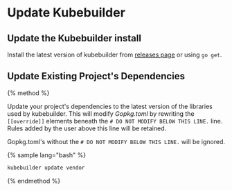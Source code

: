 # Update Kubebuilder

## Update the Kubebuilder install

Install the latest version of kubebuilder from [releases page](https://github.com/kubernetes-sigs/kubebuilder/releases)
or using `go get`.

## Update Existing Project's Dependencies

{% method %}

Update your project's dependencies to the latest version of the libraries used by kubebuilder.  This
will modify *Gopkg.toml* by rewriting the `[[override]]` elements beneath the
`# DO NOT MODIFY BELOW THIS LINE.` line.  Rules added by the user above this line will be retained.

Gopkg.toml's without the `# DO NOT MODIFY BELOW THIS LINE.` will be ignored.

{% sample lang="bash" %}
```bash
kubebuilder update vendor
```
{% endmethod %}


